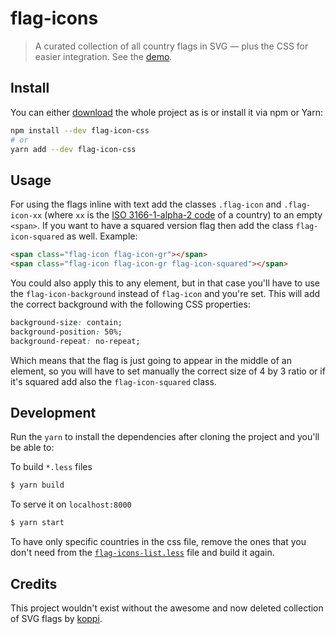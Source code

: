 # flag-icons

> A curated collection of all country flags in SVG — plus the CSS for easier integration. See the [demo](https://flagicons.lipis.dev).

## Install

You can either [download](https://github.com/lipis/flag-icons/archive/main.zip) the whole project as is or install it via npm or Yarn:

```bash
npm install --dev flag-icon-css
# or
yarn add --dev flag-icon-css
```

## Usage

For using the flags inline with text add the classes `.flag-icon` and `.flag-icon-xx` (where `xx` is the [ISO 3166-1-alpha-2 code](https://www.iso.org/obp/ui/#search/code/) of a country) to an empty `<span>`. If you want to have a squared version flag then add the class `flag-icon-squared` as well. Example:

```html
<span class="flag-icon flag-icon-gr"></span>
<span class="flag-icon flag-icon-gr flag-icon-squared"></span>
```

You could also apply this to any element, but in that case you'll have to use the `flag-icon-background` instead of `flag-icon` and you're set. This will add the correct background with the following CSS properties:

```css
background-size: contain;
background-position: 50%;
background-repeat: no-repeat;
```

Which means that the flag is just going to appear in the middle of an element, so you will have to set manually the correct size of 4 by 3 ratio or if it's squared add also the `flag-icon-squared` class.

## Development

Run the `yarn` to install the dependencies after cloning the project and you'll be able to:

To build `*.less` files

```bash
$ yarn build
```

To serve it on `localhost:8000`

```bash
$ yarn start
```

To have only specific countries in the css file, remove the ones that you don't need from the [`flag-icons-list.less`](less/flag-icons-list.less) file and build it again.

## Credits

This project wouldn't exist without the awesome and now deleted collection of SVG flags by [koppi](https://github.com/koppi).
